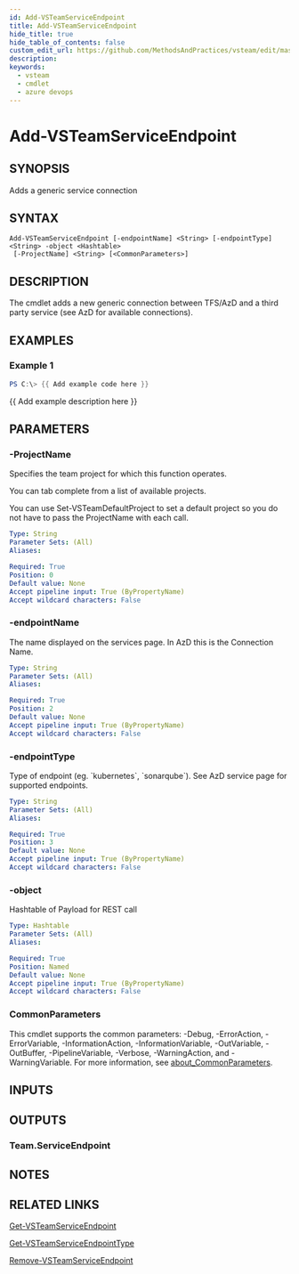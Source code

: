 ```yaml
---
id: Add-VSTeamServiceEndpoint
title: Add-VSTeamServiceEndpoint
hide_title: true
hide_table_of_contents: false
custom_edit_url: https://github.com/MethodsAndPractices/vsteam/edit/master/.docs/Add-VSTeamServiceEndpoint.md
description: 
keywords:
  - vsteam
  - cmdlet
  - azure devops
---
```


# Add-VSTeamServiceEndpoint

## SYNOPSIS
Adds a generic service connection

## SYNTAX

```
Add-VSTeamServiceEndpoint [-endpointName] <String> [-endpointType] <String> -object <Hashtable>
 [-ProjectName] <String> [<CommonParameters>]
```

## DESCRIPTION
The cmdlet adds a new generic connection between TFS/AzD and a third party service (see AzD for available connections).

## EXAMPLES

### Example 1
```powershell
PS C:\> {{ Add example code here }}
```

{{ Add example description here }}

## PARAMETERS

### -ProjectName
Specifies the team project for which this function operates.

You can tab complete from a list of available projects.

You can use Set-VSTeamDefaultProject to set a default project so you do not have to pass the ProjectName with each call.

```yaml
Type: String
Parameter Sets: (All)
Aliases:

Required: True
Position: 0
Default value: None
Accept pipeline input: True (ByPropertyName)
Accept wildcard characters: False
```

### -endpointName
The name displayed on the services page.
In AzD this is the Connection Name.

```yaml
Type: String
Parameter Sets: (All)
Aliases:

Required: True
Position: 2
Default value: None
Accept pipeline input: True (ByPropertyName)
Accept wildcard characters: False
```

### -endpointType
Type of endpoint (eg.
\`kubernetes\`, \`sonarqube\`).
See AzD service page for supported endpoints.

```yaml
Type: String
Parameter Sets: (All)
Aliases:

Required: True
Position: 3
Default value: None
Accept pipeline input: True (ByPropertyName)
Accept wildcard characters: False
```

### -object
Hashtable of Payload for REST call

```yaml
Type: Hashtable
Parameter Sets: (All)
Aliases:

Required: True
Position: Named
Default value: None
Accept pipeline input: True (ByPropertyName)
Accept wildcard characters: False
```

### CommonParameters
This cmdlet supports the common parameters: -Debug, -ErrorAction, -ErrorVariable, -InformationAction, -InformationVariable, -OutVariable, -OutBuffer, -PipelineVariable, -Verbose, -WarningAction, and -WarningVariable. For more information, see [about_CommonParameters](http://go.microsoft.com/fwlink/?LinkID=113216).

## INPUTS

## OUTPUTS

### Team.ServiceEndpoint
## NOTES

## RELATED LINKS

[Get-VSTeamServiceEndpoint]()

[Get-VSTeamServiceEndpointType]()

[Remove-VSTeamServiceEndpoint]()


